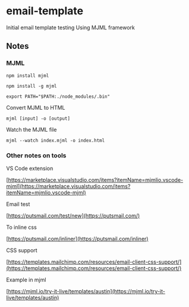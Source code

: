 # email-template

Initial email template testing
Using MJML framework

## Notes

### MJML

`npm install mjml`

`npm install -g mjml`

`export PATH="$PATH:./node_modules/.bin"`

Convert MJML to HTML 

`mjml [input] -o [output]`

Watch the MJML file

`mjml --watch index.mjml -o index.html`

### Other notes on tools

VS Code extension

[https://marketplace.visualstudio.com/items?itemName=mjmlio.vscode-mjml](https://marketplace.visualstudio.com/items?itemName=mjmlio.vscode-mjml)

Email test

[https://putsmail.com/test/new](https://putsmail.com/)

To inline css

[https://putsmail.com/inliner](https://putsmail.com/inliner)

CSS support 

[https://templates.mailchimp.com/resources/email-client-css-support/](https://templates.mailchimp.com/resources/email-client-css-support/)

Example in mjml

[https://mjml.io/try-it-live/templates/austin](https://mjml.io/try-it-live/templates/austin)